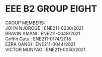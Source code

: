 # EEE B2 GROUP EIGHT <br/></n>
GROUP MEMBERS: <br/>
    JOHN NJOROGE : ENE211-0230/2021<br/>
    BRAVIN AMANI : ENE211-0048/2021<br/>
    Griffin Gutu  : ENE211-0174/2018<br/>
    EZRA OANGI : ENE211-0044/2021<br/>
    VICTOR MUNYAO : ENE211-0050/2021<br/>
    
